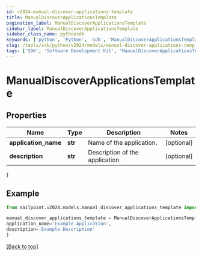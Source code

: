 ```yaml
---
id: v2024-manual-discover-applications-template
title: ManualDiscoverApplicationsTemplate
pagination_label: ManualDiscoverApplicationsTemplate
sidebar_label: ManualDiscoverApplicationsTemplate
sidebar_class_name: pythonsdk
keywords: ['python', 'Python', 'sdk', 'ManualDiscoverApplicationsTemplate', 'V2024ManualDiscoverApplicationsTemplate'] 
slug: /tools/sdk/python/v2024/models/manual-discover-applications-template
tags: ['SDK', 'Software Development Kit', 'ManualDiscoverApplicationsTemplate', 'V2024ManualDiscoverApplicationsTemplate']
---
```


# ManualDiscoverApplicationsTemplate


## Properties

Name | Type | Description | Notes
------------ | ------------- | ------------- | -------------
**application_name** | **str** | Name of the application. | [optional] 
**description** | **str** | Description of the application. | [optional] 
}

## Example

```python
from sailpoint.v2024.models.manual_discover_applications_template import ManualDiscoverApplicationsTemplate

manual_discover_applications_template = ManualDiscoverApplicationsTemplate(
application_name='Example Application',
description='Example Description'
)

```
[[Back to top]](#) 

